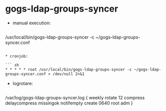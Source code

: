 # gogs-ldap-groups-syncer

* manual execution:

  ``` sh
/usr/local/bin/gogs-ldap-groups-syncer -c ~/gogs-ldap-groups-syncer.conf 
  ```

* cronjob:

  ``` sh
* * * * * root /usr/local/bin/gogs-ldap-groups-syncer -c ~/gogs-ldap-groups-syncer.conf > /dev/null 2>&1
  ```


* logrotare:

  ```
/var/log/gogs-ldap-groups-syncer.log {
    weekly
    rotate 12
    compress
    delaycompress
    missingok
    notifempty
    create 0640 root adm
}
  ```
